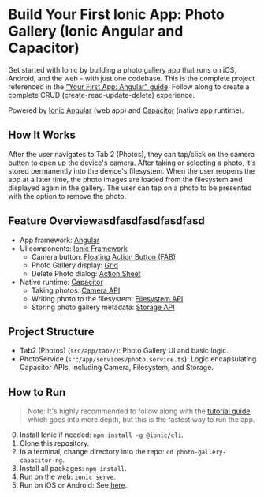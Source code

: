 # Build Your First Ionic App: Photo Gallery (Ionic Angular and Capacitor)

Get started with Ionic by building a photo gallery app that runs on iOS, Android, and the web - with just one codebase. This is the complete project referenced in the ["Your First App: Angular" guide](https://ionicframework.com/docs/angular/your-first-app). Follow along to create a complete CRUD (create-read-update-delete) experience.

Powered by [Ionic Angular](https://ionicframework.com/docs/angular/overview) (web app) and [Capacitor](https://capacitor.ionicframework.com) (native app runtime).

## How It Works

After the user navigates to Tab 2 (Photos), they can tap/click on the camera button to open up the device's camera. After taking or selecting a photo, it's stored permanently into the device's filesystem. When the user reopens the app at a later time, the photo images are loaded from the filesystem and displayed again in the gallery. The user can tap on a photo to be presented with the option to remove the photo.

## Feature Overviewasdfasdfasdfasdfasd

- App framework: [Angular](https://angular.io)
- UI components: [Ionic Framework](https://ionicframework.com/docs/components)
  - Camera button: [Floating Action Button (FAB)](https://ionicframework.com/docs/api/fab)
  - Photo Gallery display: [Grid](https://ionicframework.com/docs/api/grid)
  - Delete Photo dialog: [Action Sheet](https://ionicframework.com/docs/api/action-sheet)
- Native runtime: [Capacitor](https://capacitor.ionicframework.com)
  - Taking photos: [Camera API](https://capacitor.ionicframework.com/docs/apis/camera)
  - Writing photo to the filesystem: [Filesystem API](https://capacitor.ionicframework.com/docs/apis/filesystem)
  - Storing photo gallery metadata: [Storage API](https://capacitor.ionicframework.com/docs/apis/storage)

## Project Structure

- Tab2 (Photos) (`src/app/tab2/`): Photo Gallery UI and basic logic.
- PhotoService (`src/app/services/photo.service.ts`): Logic encapsulating Capacitor APIs, including Camera, Filesystem, and Storage.

## How to Run

> Note: It's highly recommended to follow along with the [tutorial guide](https://ionicframework.com/docs/angular/your-first-app), which goes into more depth, but this is the fastest way to run the app.

0. Install Ionic if needed: `npm install -g @ionic/cli`.
1. Clone this repository.
2. In a terminal, change directory into the repo: `cd photo-gallery-capacitor-ng`.
3. Install all packages: `npm install`.
4. Run on the web: `ionic serve`.
5. Run on iOS or Android: See [here](https://ionicframework.com/docs/building/running).
